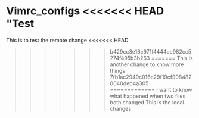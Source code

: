 Vimrc_configs
<<<<<<< HEAD
"Test
=======
This is to test the remote change
<<<<<<< HEAD
>>>>>>> b429cc3e16c971f4444ae982cc5274f495b3b263
=======
This is another change to know more things
>>>>>>> 7fb1ac2949c016c29f19cf9084820040deb4a305
=============
I want to know what happened when two files both changed
This is the local changes
